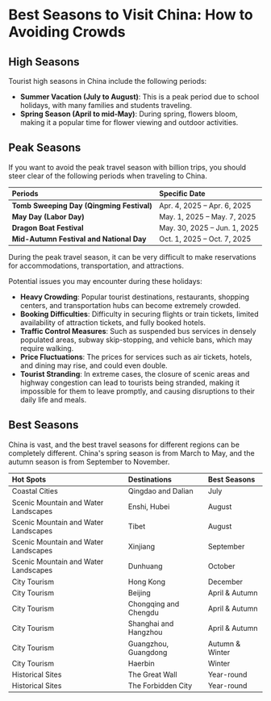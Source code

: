 # Best Seasons to Visit China: How to Avoiding Crowds

## High Seasons

Tourist high seasons in China include the following periods:

- **Summer Vacation (July to August)**: This is a peak period due to school holidays, with many families and students traveling.
- **Spring Season (April to mid-May)**: During spring, flowers bloom, making it a popular time for flower viewing and outdoor activities.

## Peak Seasons

If you want to avoid the peak travel season with billion trips, you should steer clear of the following periods when traveling to China.

| Periods                                   | Specific Date                |
| :---------------------------------------- | :--------------------------- |
| **Tomb Sweeping Day (Qingming Festival)** | Apr. 4, 2025 – Apr. 6, 2025  |
| **May Day (Labor Day)**                   | May. 1, 2025 – May. 7, 2025  |
| **Dragon Boat Festival**                  | May. 30, 2025 – Jun. 1, 2025 |
| **Mid-Autumn Festival and National Day**  | Oct. 1, 2025 – Oct. 7, 2025  |

During the peak travel season, it can be very difficult to make reservations for accommodations, transportation, and attractions.

<YouTube link="https://youtu.be/s6zH0DJ40XM?si=xhjWxviUwiFZWvcJ">
<template #cover><img src="../assets/youtube/we-survived-chinas-people-mountain-people-sea.jpg" alt="Our First Nanjing Duck FEAST in China" /></template>
<template #title>We SURVIVED CHINA'S PEOPLE MOUNTAIN PEOPLE SEA! 🇨🇳 (WORLD'S MOST MASSIVE CROWDS)</template>
<template #author>Sun Kissed Bucket List</template>
<template #description></template>
</YouTube>

Potential issues you may encounter during these holidays:
- **Heavy Crowding**: Popular tourist destinations, restaurants, shopping centers, and transportation hubs can become extremely crowded.
- **Booking Difficulties**: Difficulty in securing flights or train tickets, limited availability of attraction tickets, and fully booked hotels.
- **Traffic Control Measures**: Such as suspended bus services in densely populated areas, subway skip-stopping, and vehicle bans, which may require walking.
- **Price Fluctuations**: The prices for services such as air tickets, hotels, and dining may rise, and could even double.
- **Tourist Stranding**: In extreme cases, the closure of scenic areas and highway congestion can lead to tourists being stranded, making it impossible for them to leave promptly, and causing disruptions to their daily life and meals.

## Best Seasons

China is vast, and the best travel seasons for different regions can be completely different.
China's spring season is from March to May, and the autumn season is from September to November.

| Hot Spots                            | Destinations          | Best Seasons    |
| :----------------------------------- | :-------------------- | :-------------- |
| Coastal Cities                       | Qingdao and Dalian    | July            |
| Scenic Mountain and Water Landscapes | Enshi, Hubei          | August          |
| Scenic Mountain and Water Landscapes | Tibet                 | August          |
| Scenic Mountain and Water Landscapes | Xinjiang              | September       |
| Scenic Mountain and Water Landscapes | Dunhuang              | October         |
| City Tourism                         | Hong Kong             | December        |
| City Tourism                         | Beijing               | April & Autumn  |
| City Tourism                         | Chongqing and Chengdu | April & Autumn  |
| City Tourism                         | Shanghai and Hangzhou | April & Autumn  |
| City Tourism                         | Guangzhou, Guangdong  | Autumn & Winter |
| City Tourism                         | Haerbin               | Winter          |
| Historical Sites                     | The Great Wall        | Year-round      |
| Historical Sites                     | The Forbidden City    | Year-round      |
